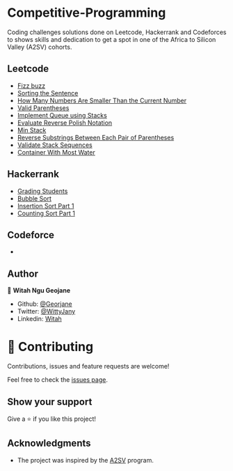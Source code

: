 # Competitive-Programming
Coding challenges solutions done on Leetcode, Hackerrank and Codeforces to shows skills and dedication to get a spot in one of the Africa to Silicon Valley (A2SV) cohorts.

## Leetcode 
- [Fizz buzz](https://github.com/Georjane/Competitive-Programming/blob/main/Leetcode/fizzbuzz.js)
- [Sorting the Sentence](https://github.com/Georjane/Competitive-Programming/blob/main/Leetcode/SortingtheSentence.js)
- [How Many Numbers Are Smaller Than the Current Number](https://github.com/Georjane/Competitive-Programming/blob/main/Leetcode/HowManyNumbersAreSmallerThantheCurrentNumber.js)
- [Valid Parentheses](https://github.com/Georjane/Competitive-Programming/blob/main/Leetcode/ValidParentheses.js)
- [Implement Queue using Stacks](https://github.com/Georjane/Competitive-Programming/blob/main/Leetcode/ImplementQueueusingStacks.js)
- [Evaluate Reverse Polish Notation](https://github.com/Georjane/Competitive-Programming/blob/main/Leetcode/Evaluate%20Reverse%20Polish%20Notation.js)
- [Min Stack](https://github.com/Georjane/Competitive-Programming/blob/main/Leetcode/Min%20Stack.js)
- [Reverse Substrings Between Each Pair of Parentheses](https://github.com/Georjane/Competitive-Programming/blob/main/Leetcode/Reverse%20Substrings%20Between%20Each%20Pair%20of%20Parentheses.js)
- [Validate Stack Sequences](https://github.com/Georjane/Competitive-Programming/blob/main/Leetcode/Validate%20Stack%20Sequences.js)
- [Container With Most Water](https://github.com/Georjane/Competitive-Programming/blob/main/Leetcode/Container%20With%20Most%20Water.js)


## Hackerrank 
- [Grading Students](https://github.com/Georjane/Competitive-Programming/blob/main/Hackerrank/GradingStudents.js)
- [Bubble Sort](https://github.com/Georjane/Competitive-Programming/blob/main/Hackerrank/BubbleSort.js)
- [Insertion Sort Part 1](https://github.com/Georjane/Competitive-Programming/blob/main/Hackerrank/InsertionSortPart1.js)
- [Counting Sort Part 1](https://github.com/Georjane/Competitive-Programming/blob/main/Hackerrank/CountingSort1.js)

## Codeforce 
- [](https://github.com/Georjane/Coding-Challenges/blob/master/hackernoon/anagram.rb)

## Author

👤 **Witah Ngu Geojane**

- Github: [@Georjane](https://github.com/Georjane)
- Twitter: [@WittyJany](https://twitter.com/WittyJany)
- Linkedin: [Witah](https://www.linkedin.com/in/witah-georjane)



# 🤝 Contributing

Contributions, issues and feature requests are welcome!

Feel free to check the [issues page](https://github.com/Georjane/Competitive-Programming/issues).

## Show your support

Give a ⭐️ if you like this project!

## Acknowledgments

- The project was inspired by the [A2SV](https://a2sv.org/) program.
